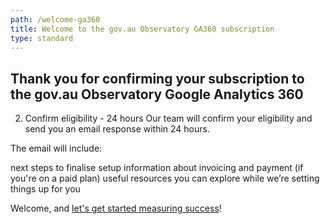 ```yaml
---
path: /welcome-ga360
title: Welcome to the gov.au Observatory GA360 subscription
type: standard
---
```


## Thank you for confirming your subscription to the gov.au Observatory Google Analytics 360

2. Confirm eligibility - 24 hours Our team will confirm your eligibility and
   send you an email response within 24 hours.

The email will include:

next steps to finalise setup information about invoicing and payment (if you're
on a paid plan) useful resources you can explore while we’re setting things up
for you

Welcome, and
[let's get started measuring success](https://www.dta.gov.au/our-projects/google-analytics-government/web-analytics-agile)!
